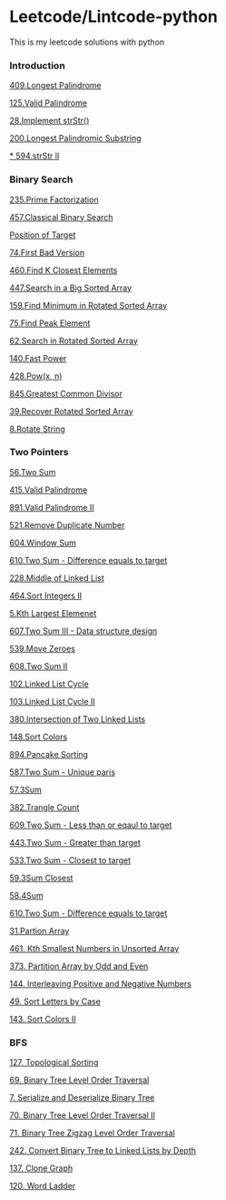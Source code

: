 # Leetcode/Lintcode-python
This is my leetcode solutions with python

### Introduction

[409.Longest Palindrome](https://github.com/L1aoxingyu/leetcode-python/blob/master/src/409.md)

[125.Valid Palindrome](https://github.com/L1aoxingyu/leetcode-python/blob/master/src/125.md)

[28.Implement strStr()](https://github.com/L1aoxingyu/leetcode-python/blob/master/src/28.md)

[200.Longest Palindromic Substring](https://github.com/L1aoxingyu/leetcode-python/blob/master/src/200.md)

[* 594.strStr ll](https://github.com/L1aoxingyu/leetcode-python/blob/master/src/594.md)


### Binary Search

[235.Prime Factorization](https://github.com/L1aoXingyu/leetcode-python/blob/master/src/235.md)

[457.Classical Binary Search](https://github.com/L1aoXingyu/leetcode-python/blob/master/src/457.md)

[Position of Target](https://github.com/L1aoXingyu/leetcode-python/blob/master/src/159.md)

[74.First Bad Version](https://github.com/L1aoXingyu/leetcode-python/blob/master/src/74.md)

[460.Find K Closest Elements](https://github.com/L1aoXingyu/leetcode-python/blob/master/src/460.md)

[447.Search in a Big Sorted Array](https://github.com/L1aoXingyu/leetcode-python/blob/master/src/447.md)

[159.Find Minimum in Rotated Sorted Array](https://github.com/L1aoXingyu/leetcode-python/blob/master/src/159.md)

[75.Find Peak Element](https://github.com/L1aoXingyu/leetcode-python/blob/master/src/75.md)

[62.Search in Rotated Sorted Array](https://github.com/L1aoXingyu/leetcode-python/blob/master/src/62.md)

[140.Fast Power](https://github.com/L1aoXingyu/leetcode-python/blob/master/src/140.md)

[428.Pow(x, n)](https://github.com/L1aoXingyu/leetcode-python/blob/master/src/428.md)

[845.Greatest Common Divisor](https://github.com/L1aoXingyu/leetcode-python/blob/master/src/845.md)

[39.Recover Rotated Sorted Array](https://github.com/L1aoXingyu/leetcode-python/blob/master/src/39.md)

[8.Rotate String](https://github.com/L1aoXingyu/leetcode-python/blob/master/src/8.md)

### Two Pointers

[56.Two Sum](https://github.com/L1aoXingyu/leetcode-python/blob/master/src/56.md)

[415.Valid Palindrome](https://github.com/L1aoXingyu/leetcode-python/blob/master/src/415.md)

[891.Valid Palindrome II](https://github.com/L1aoXingyu/leetcode-python/blob/master/src/891.md)

[521.Remove Duplicate Number](https://github.com/L1aoXingyu/leetcode-python/blob/master/src/521.md)

[604.Window Sum](https://github.com/L1aoXingyu/leetcode-python/blob/master/src/694.md)

[610.Two Sum - Difference equals to target](https://github.com/L1aoXingyu/leetcode-python/blob/master/src/610.md)

[228.Middle of Linked List](https://github.com/L1aoXingyu/leetcode-python/blob/master/src/228.md)

[464.Sort Integers II](https://github.com/L1aoXingyu/leetcode-python/blob/master/src/464.md)

[5.Kth Largest Elemenet](https://github.com/L1aoXingyu/leetcode-python/blob/master/src/5.md)

[607.Two Sum III - Data structure design]()

[539.Move Zeroes]()

[608.Two Sum II]()

[102.Linked List Cycle]()

[103.Linked List Cycle II]()

[380.Intersection of Two Linked Lists]()

[148.Sort Colors]()

[894.Pancake Sorting]()

[587.Two Sum - Unique paris]()

[57.3Sum]()

[382.Trangle Count]()

[609.Two Sum - Less than or eqaul to target]()

[443.Two Sum - Greater than target]()

[533.Two Sum - Closest to target]()

[59.3Sum Closest]()

[58.4Sum]()

[610.Two Sum - Difference equals to target]()

[31.Partion Array]()

[461. Kth Smallest Numbers in Unsorted Array]()

[373. Partition Array by Odd and Even]()

[144. Interleaving Positive and Negative Numbers]()

[49. Sort Letters by Case]()

[143. Sort Colors II]()

### BFS
[127. Topological Sorting]()

[69. Binary Tree Level Order Traversal]()

[7. Serialize and Deserialize Binary Tree]()

[70. Binary Tree Level Order Traversal II]()

[71. Binary Tree Zigzag Level Order Traversal]()

[242. Convert Binary Tree to Linked Lists by Depth]()

[137. Clone Graph]()

[120. Word Ladder]()